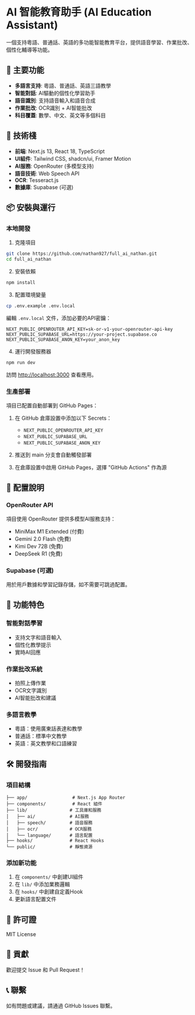 # AI 智能教育助手 (AI Education Assistant)

一個支持粵語、普通話、英語的多功能智能教育平台，提供語音學習、作業批改、個性化輔導等功能。

## 🌟 主要功能

- **多語言支持**: 粵語、普通話、英語三語教學
- **智能對話**: AI驅動的個性化學習助手
- **語音識別**: 支持語音輸入和語音合成
- **作業批改**: OCR識別 + AI智能批改
- **科目覆蓋**: 數學、中文、英文等多個科目

## 🚀 技術棧

- **前端**: Next.js 13, React 18, TypeScript
- **UI組件**: Tailwind CSS, shadcn/ui, Framer Motion
- **AI服務**: OpenRouter (多模型支持)
- **語音技術**: Web Speech API
- **OCR**: Tesseract.js
- **數據庫**: Supabase (可選)

## 📦 安裝與運行

### 本地開發

1. 克隆項目
```bash
git clone https://github.com/nathan927/full_ai_nathan.git
cd full_ai_nathan
```

2. 安裝依賴
```bash
npm install
```

3. 配置環境變量
```bash
cp .env.example .env.local
```

編輯 `.env.local` 文件，添加必要的API密鑰：
```env
NEXT_PUBLIC_OPENROUTER_API_KEY=sk-or-v1-your-openrouter-api-key
NEXT_PUBLIC_SUPABASE_URL=https://your-project.supabase.co
NEXT_PUBLIC_SUPABASE_ANON_KEY=your_anon_key
```

4. 運行開發服務器
```bash
npm run dev
```

訪問 [http://localhost:3000](http://localhost:3000) 查看應用。

### 生產部署

項目已配置自動部署到 GitHub Pages：

1. 在 GitHub 倉庫設置中添加以下 Secrets：
   - `NEXT_PUBLIC_OPENROUTER_API_KEY`
   - `NEXT_PUBLIC_SUPABASE_URL`
   - `NEXT_PUBLIC_SUPABASE_ANON_KEY`

2. 推送到 main 分支會自動觸發部署

3. 在倉庫設置中啟用 GitHub Pages，選擇 "GitHub Actions" 作為源

## 🔧 配置說明

### OpenRouter API
項目使用 OpenRouter 提供多模型AI服務支持：
- MiniMax M1 Extended (付費)
- Gemini 2.0 Flash (免費)
- Kimi Dev 72B (免費)
- DeepSeek R1 (免費)

### Supabase (可選)
用於用戶數據和學習記錄存儲，如不需要可跳過配置。

## 📱 功能特色

### 智能對話學習
- 支持文字和語音輸入
- 個性化教學提示
- 實時AI回應

### 作業批改系統
- 拍照上傳作業
- OCR文字識別
- AI智能批改和建議

### 多語言教學
- 粵語：使用廣東話表達和教學
- 普通話：標準中文教學
- 英語：英文教學和口語練習

## 🛠️ 開發指南

### 項目結構
```
├── app/                 # Next.js App Router
├── components/          # React 組件
├── lib/                # 工具庫和服務
│   ├── ai/             # AI服務
│   ├── speech/         # 語音服務
│   ├── ocr/            # OCR服務
│   └── language/       # 語言配置
├── hooks/              # React Hooks
└── public/             # 靜態資源
```

### 添加新功能
1. 在 `components/` 中創建UI組件
2. 在 `lib/` 中添加業務邏輯
3. 在 `hooks/` 中創建自定義Hook
4. 更新語言配置文件

## 📄 許可證

MIT License

## 🤝 貢獻

歡迎提交 Issue 和 Pull Request！

## 📞 聯繫

如有問題或建議，請通過 GitHub Issues 聯繫。